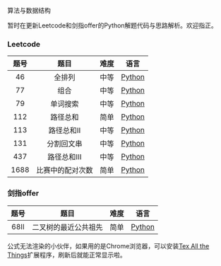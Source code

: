 算法与数据结构

暂时在更新Leetcode和剑指offer的Python解题代码与思路解析。欢迎指正。

### Leetcode

| 题号 |       题目       | 难度 |                             语言                             |
| :--: | :--------------: | :--: | :----------------------------------------------------------: |
|  46  |      全排列      | 中等 | [Python](https://github.com/TobinZuo/Algorithms-and-data-structure/blob/master/Leetcode/Python/46.%E5%85%A8%E6%8E%92%E5%88%97.md) |
|  77  |       组合       | 中等 | [Python](https://github.com/TobinZuo/Algorithms-and-data-structure/blob/master/Leetcode/Python/77.%E7%BB%84%E5%90%88.md) |
|  79  |     单词搜索     | 中等 | [Python](https://github.com/TobinZuo/Algorithms-and-data-structure/blob/master/Leetcode/Python/79.%E5%8D%95%E8%AF%8D%E6%90%9C%E7%B4%A2.md) |
| 112  |     路径总和     | 简单 | [Python](https://github.com/TobinZuo/Algorithms-and-data-structure/blob/master/Leetcode/Python/112.%E8%B7%AF%E5%BE%84%E6%80%BB%E5%92%8C.md) |
| 113  |    路径总和Ⅱ     | 中等 | [Python](https://github.com/TobinZuo/Algorithms-and-data-structure/blob/master/Leetcode/Python/113.%E8%B7%AF%E5%BE%84%E6%80%BB%E5%92%8C%E2%85%A1.md) |
| 131  |    分割回文串    | 中等 | [Python](https://github.com/TobinZuo/Algorithms-and-data-structure/blob/master/Leetcode/Python/131.%E5%88%86%E5%89%B2%E5%9B%9E%E6%96%87%E4%B8%B2.md) |
| 437  |    路径总和Ⅲ     | 中等 | [Python](https://github.com/TobinZuo/Algorithms-and-data-structure/blob/master/Leetcode/Python/437.%E8%B7%AF%E5%BE%84%E6%80%BB%E5%92%8C%E2%85%A2.md) |
| 1688 | 比赛中的配对次数 | 简单 | [Python](https://github.com/TobinZuo/Algorithms-and-data-structure/blob/master/Leetcode/Python/1688.%E6%AF%94%E8%B5%9B%E4%B8%AD%E7%9A%84%E9%85%8D%E5%AF%B9%E6%AC%A1%E6%95%B0.md) |

### 剑指offer

| 题号 |         题目         | 难度 |                             语言                             |
| :--: | :------------------: | :--: | :----------------------------------------------------------: |
| 68Ⅱ  | 二叉树的最近公共祖先 | 简单 | [Python](https://github.com/TobinZuo/Algorithms-and-data-structure/blob/master/%E5%89%91%E6%8C%87offer/Python/68%E2%85%A1%EF%BC%9A%E4%BA%8C%E5%8F%89%E6%A0%91%E7%9A%84%E6%9C%80%E8%BF%91%E5%85%AC%E5%85%B1%E7%A5%96%E5%85%88.md) |

公式无法渲染的小伙伴，如果用的是Chrome浏览器，可以安装[Tex All the Things](https://chrome.google.com/webstore/detail/tex-all-the-things/cbimabofgmfdkicghcadidpemeenbffn)扩展程序，刷新后就能正常显示啦。